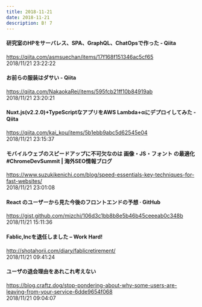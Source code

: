 ```yaml
---
title: 2018-11-21
date: 2018-11-21
description: B! 7
---
```


#### 研究室のHPをサーバレス、SPA、GraphQL、ChatOpsで作った - Qiita
https://qiita.com/asmsuechan/items/17f168f151346ac5cf65<br>
2018/11/21 23:22:22<br>


#### お前らの服装はダサい - Qiita
https://qiita.com/NakaokaRei/items/595fcb21ff10b84919ab<br>
2018/11/21 23:20:21<br>


#### Nuxt.js(v2.2.0)+TypeScriptなアプリをAWS Lambda+αにデプロイしてみた - Qiita
https://qiita.com/kai_kou/items/5b1ebb9abc5d62545e04<br>
2018/11/21 23:15:37<br>


#### モバイルウェブのスピードアップに不可欠なのは 画像・JS・フォント の最適化 #ChromeDevSummit | 海外SEO情報ブログ
https://www.suzukikenichi.com/blog/speed-essentials-key-techniques-for-fast-websites/<br>
2018/11/21 23:01:08<br>


#### React のユーザーから見た今後のフロントエンドの予想 · GitHub
https://gist.github.com/mizchi/106d3c1bb8b8e5b46b45ceeeab0c348b<br>
2018/11/21 15:11:36<br>


#### Fablic,Incを退任しました – Work Hard!
http://shotahorii.com/diary/fablicretirement/<br>
2018/11/21 09:41:24<br>


#### ユーザの退会理由をあれこれ考えない
https://blog.craftz.dog/stop-pondering-about-why-some-users-are-leaving-from-your-service-6dde9654f068<br>
2018/11/21 09:04:07<br>


